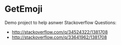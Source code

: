 # GetEmoji
Demo project to help asnwer Stackoverflow Questions: 
- http://stackoverflow.com/q/34524322/1381708
- http://stackoverflow.com/q/33641962/1381708
